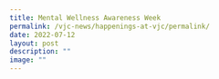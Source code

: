 ```yaml
---
title: Mental Wellness Awareness Week
permalink: /vjc-news/happenings-at-vjc/permalink/
date: 2022-07-12
layout: post
description: ""
image: ""
---
```

